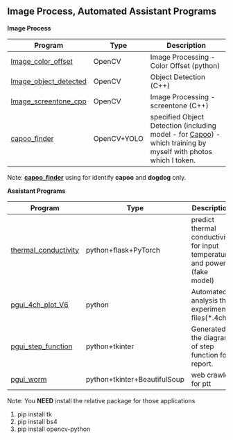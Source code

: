 Image Process, Automated Assistant Programs
-
**Image Process**

| Program | Type | Description |
|-------|-------|-------|
| [Image_color_offset](https://github.com/JIK-JHONG/side_project/tree/main/Image_color_offset) | OpenCV | Image Processing - Color Offset (python)|
| [Image_object_detected](https://github.com/JIK-JHONG/side_project/tree/main/Image_object_detected) | OpenCV | Object Detection (C++)|
| [Image_screentone_cpp](https://github.com/JIK-JHONG/side_project/tree/main/Image_screentone_cpp) | OpenCV | Image Processing - screentone (C++) |
| [capoo_finder](https://github.com/JIK-JHONG/side_project/tree/main/capoo_finder) | OpenCV+YOLO | specified Object Detection (including model - for [Capoo](https://zh.wikipedia.org/zh-tw/貓貓蟲咖波)) - which training by myself with photos which I token.

Note: **[capoo_finder](https://github.com/JIK-JHONG/side_project/tree/main/capoo_finder)** using for identify **capoo** and **dogdog** only.

**Assistant Programs**

| Program | Type | Description |
|-------|-------|-------|
| [thermal_conductivity](https://github.com/JIK-JHONG/side_project/tree/main/thermal_conductivity) | python+flask+PyTorch | predict thermal conductivity for input temperature and power (fake model) |
| [pgui_4ch_plot_V6](https://github.com/JIK-JHONG/side_project/tree/main/pgui_4ch_plot_V6.py) | python | Automated analysis the experiment files(*.4ch) |
| [pgui_step_function](https://github.com/JIK-JHONG/side_project/tree/main/pgui_step_function.py) | python+tkinter | Generated the diagram of step function for report. |
| [pgui_worm](https://github.com/JIK-JHONG/side_project/tree/main/pgui_worm.py) | python+tkinter+BeautifulSoup | web crawler for ptt |

Note: You **NEED** install the relative package for those applications
1. pip install tk
2. pip install bs4
3. pip install opencv-python


